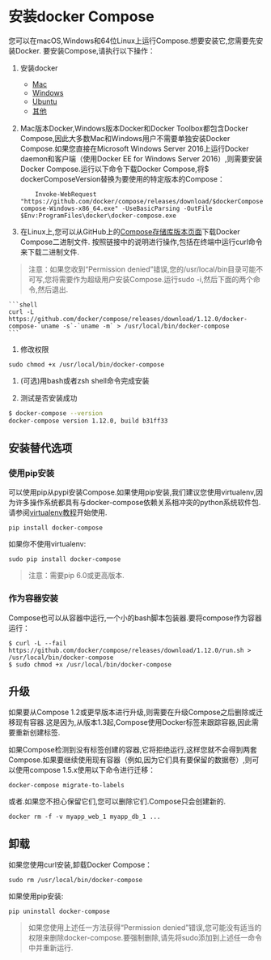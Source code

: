 # 安装docker Compose
您可以在macOS,Windows和64位Linux上运行Compose.想要安装它,您需要先安装Docker.
要安装Compose,请执行以下操作：
1. 安装docker
	- [Mac](https://docs.docker.com/docker-for-mac/)
	- [Windows](https://docs.docker.com/docker-for-windows/)
	- [Ubuntu](https://docs.docker.com/engine/installation/linux/ubuntu/)
	- [其他](https://docs.docker.com/engine/installation/)

1. Mac版本Docker,Windows版本Docker和Docker Toolbox都包含Docker Compose,因此大多数Mac和Windows用户不需要单独安装Docker Compose.如果您直接在Microsoft Windows Server 2016上运行Docker daemon和客户端（使用Docker EE for Windows Server 2016）,则需要安装Docker Compose.运行以下命令下载Docker Compose,将$ dockerComposeVersion替换为要使用的特定版本的Compose：
	```shell
    	Invoke-WebRequest "https://github.com/docker/compose/releases/download/$dockerComposeVersion/docker-compose-Windows-x86_64.exe" -UseBasicParsing -OutFile $Env:ProgramFiles\docker\docker-compose.exe
    ```

1. 在Linux上,您可以从GitHub上的[Compose存储库版本页面](https://github.com/docker/compose/releases)下载Docker Compose二进制文件. 按照链接中的说明进行操作,包括在终端中运行curl命令来下载二进制文件.
> 注意：如果您收到“Permission denied”错误,您的/usr/local/bin目录可能不可写,您将需要作为超级用户安装Compose.运行sudo -i,然后下面的两个命令,然后退出.

    ```shell
    curl -L https://github.com/docker/compose/releases/download/1.12.0/docker-compose-`uname -s`-`uname -m` > /usr/local/bin/docker-compose
    ```

1. 修改权限
```shell
sudo chmod +x /usr/local/bin/docker-compose
```

1. (可选)用bash或者zsh shell命令完成安装

1. 测试是否安装成功
```bash
$ docker-compose --version
docker-compose version 1.12.0, build b31ff33
```

## 安装替代选项
### 使用pip安装
可以使用pip从pypi安装Compose.如果使用pip安装,我们建议您使用virtualenv,因为许多操作系统都具有与docker-compose依赖关系相冲突的python系统软件包.请参阅[virtualenv教程](http://docs.python-guide.org/en/latest/dev/virtualenvs/)开始使用.
```shell
pip install docker-compose
```
如果你不使用virtualenv:
```shell
sudo pip install docker-compose
```
>注意：需要pip 6.0或更高版本.

### 作为容器安装
Compose也可以从容器中运行,一个小的bash脚本包装器.要将compose作为容器运行：
```shell
$ curl -L --fail https://github.com/docker/compose/releases/download/1.12.0/run.sh > /usr/local/bin/docker-compose
$ sudo chmod +x /usr/local/bin/docker-compose
```

## 升级
如果要从Compose 1.2或更早版本进行升级,则需要在升级Compose之后删除或迁移现有容器.这是因为,从版本1.3起,Compose使用Docker标签来跟踪容器,因此需要重新创建标签.

如果Compose检测到没有标签创建的容器,它将拒绝运行,这样您就不会得到两套Compose.如果要继续使用现有容器（例如,因为它们具有要保留的数据卷）,则可以使用compose 1.5.x使用以下命令进行迁移：
```shell
docker-compose migrate-to-labels
```
或者.如果您不担心保留它们,您可以删除它们.Compose只会创建新的.
```shell
docker rm -f -v myapp_web_1 myapp_db_1 ...
```

## 卸载
如果您使用curl安装,卸载Docker Compose：
```shell
sudo rm /usr/local/bin/docker-compose
```
如果使用pip安装:
```shell
pip uninstall docker-compose
```
> 如果您使用上述任一方法获得“Permission denied”错误,您可能没有适当的权限来删除docker-compose.要强制删除,请先将sudo添加到上述任一命令中并重新运行.